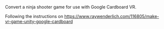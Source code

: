 Convert a ninja shooter game for use with Google Cardboard VR.

Following the instructions on https://www.raywenderlich.com/116805/make-vr-game-unity-google-cardboard

